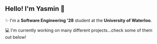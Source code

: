 ## Hello! I'm Yasmin 👋
✨ I'm a **Software Engineering '28** student at the **University of Waterloo**.

💻  I'm currently working on many different projects...check some of them out below!

